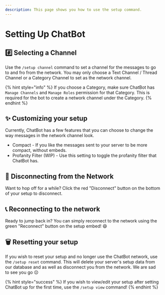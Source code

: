 ```yaml
---
description: This page shows you how to use the setup command.
---
```


# Setting Up ChatBot

## #️⃣ Selecting a Channel

Use the `/setup channel` command to set a channel for the messages to go to and fro from the network. You may only choose a Text Channel / Thread Channel or a Category Channel to set as the network channel.

{% hint style="info" %}
If you choose a Category, make sure ChatBot has `Manage Channels` and `Manage Roles` permission for that Category. This is required for the bot to create a network channel under the Category.&#x20;
{% endhint %}

## ✨ Customizing your setup

Currently, ChatBot has a few features that you can choose to change the way messages in the network channel look.&#x20;

* Compact - If you like the messages sent to your server to be more compact, without embeds.
* Profanity Filter (WIP) - Use this setting to toggle the profanity filter that ChatBot has.

## 📴 Disconnecting from the Network

Want to hop off for a while? Click the red "Disconnect" button on the bottom of your setup to disconnect.

## 📞 Reconnecting to the network

Ready to jump back in? You can simply reconnect to the network using the green "Reconnect" button on the setup embed! 😄

## 🗑️ Resetting your setup

If you wish to reset your setup and no longer use the ChatBot network, use the `/setup reset` command. This will delete your server's setup data from our database and as well as disconnect you from the network. We are sad to see you go ☹️

{% hint style="success" %}
If you wish to view/edit your setup after setting ChatBot up for the first time, use the `/setup view` command!&#x20;
{% endhint %}

